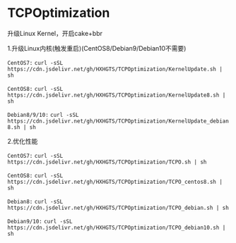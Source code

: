 # TCPOptimization

升级Linux Kernel，开启cake+bbr

1.升级Linux内核(触发重启)(CentOS8/Debian9/Debian10不需要)

`CentOS7:`
`curl -sSL https://cdn.jsdelivr.net/gh/HXHGTS/TCPOptimization/KernelUpdate.sh | sh`

`CentOS8:`
`curl -sSL https://cdn.jsdelivr.net/gh/HXHGTS/TCPOptimization/KernelUpdate8.sh | sh`

`Debian8/9/10:`
`curl -sSL https://cdn.jsdelivr.net/gh/HXHGTS/TCPOptimization/KernelUpdate_debian8.sh | sh`

2.优化性能

`CentOS7:`
`curl -sSL https://cdn.jsdelivr.net/gh/HXHGTS/TCPOptimization/TCPO.sh | sh`

`CentOS8:`
`curl -sSL https://cdn.jsdelivr.net/gh/HXHGTS/TCPOptimization/TCPO_centos8.sh | sh`

`Debian8:`
`curl -sSL https://cdn.jsdelivr.net/gh/HXHGTS/TCPOptimization/TCPO_debian.sh | sh`

`Debian9/10:`
`curl -sSL https://cdn.jsdelivr.net/gh/HXHGTS/TCPOptimization/TCPO_debian10.sh | sh`
